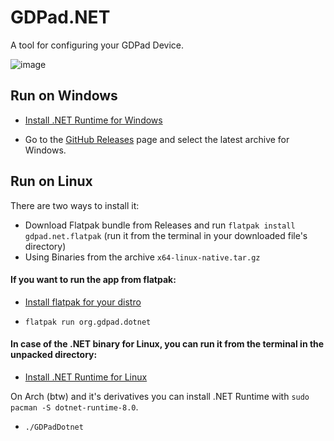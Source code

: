 # GDPad.NET

A tool for configuring your GDPad Device.

![image](https://github.com/user-attachments/assets/786e18a1-c073-4fe7-9d13-2aff9141141d)


## Run on Windows


- [Install .NET Runtime for Windows](https://dotnet.microsoft.com/en-us/download/dotnet/thank-you/runtime-8.0.10-windows-x64-installer)

- Go to the [GitHub Releases](https://github.com/GDPad/GDPad.NET/releases) page and select the latest archive for Windows.



## Run on Linux

There are two ways to install it: 

- Download Flatpak bundle from Releases and run `flatpak install gdpad.net.flatpak` (run it from the terminal in your downloaded file's directory)
- Using Binaries from the archive `x64-linux-native.tar.gz`




#### If you want to run the app from flatpak:

- [Install flatpak for your distro](https://flatpak.org/setup/)

- `flatpak run org.gdpad.dotnet`



#### In case of the .NET binary for Linux, you can run it from the terminal in the unpacked directory:

- [Install .NET Runtime for Linux](https://learn.microsoft.com/en-us/dotnet/core/install/linux?WT.mc_id=dotnet-35129-website)


On Arch (btw) and it's derivatives you can install .NET Runtime with `sudo pacman -S dotnet-runtime-8.0`.


- `./GDPadDotnet`
